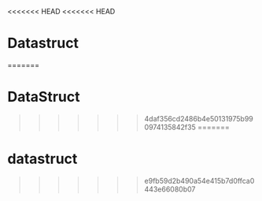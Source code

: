 <<<<<<< HEAD
<<<<<<< HEAD
# Datastruct
=======
# DataStruct
>>>>>>> 4daf356cd2486b4e50131975b990974135842f35
=======
# datastruct
>>>>>>> e9fb59d2b490a54e415b7d0ffca0443e66080b07
